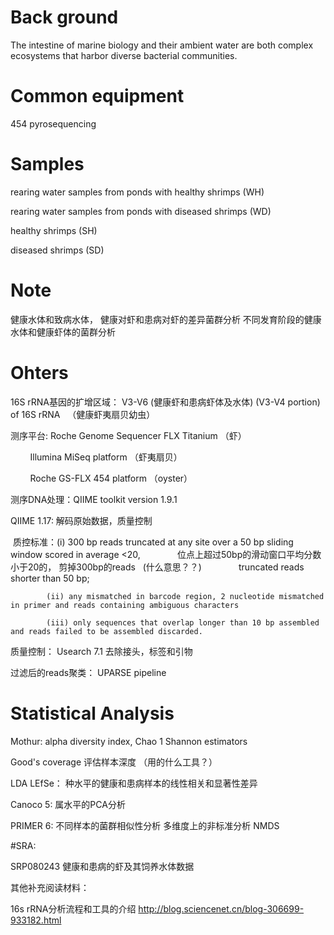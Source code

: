 # Back ground 
The intestine of marine biology and their ambient water are both complex ecosystems that harbor diverse bacterial communities.

# Common equipment
454 pyrosequencing 

# Samples
rearing water samples from ponds with healthy shrimps (WH)

rearing water samples from ponds with diseased shrimps (WD)

healthy shrimps (SH)

diseased shrimps (SD)

# Note
健康水体和致病水体， 健康对虾和患病对虾的差异菌群分析
不同发育阶段的健康水体和健康虾体的菌群分析

# Ohters
16S rRNA基因的扩增区域： V3-V6 (健康虾和患病虾体及水体)
(V3-V4 portion) of 16S rRNA   （健康虾夷扇贝幼虫）

测序平台: Roche Genome Sequencer FLX Titanium （虾）

         Illumina MiSeq platform （虾夷扇贝）
         
         Roche GS-FLX 454 platform （oyster）

测序DNA处理：QIIME toolkit version 1.9.1 

QIIME 1.17: 解码原始数据，质量控制

  质控标准：(i) 300 bp reads truncated at any site over a 50 bp sliding window scored in average <20, 
               位点上超过50bp的滑动窗口平均分数小于20的， 剪掉300bp的reads   (什么意思？？)
               truncated reads shorter than 50 bp;
               
            (ii) any mismatched in barcode region, 2 nucleotide mismatched in primer and reads containing ambiguous characters 
            
            (iii) only sequences that overlap longer than 10 bp assembled and reads failed to be assembled discarded. 



质量控制： Usearch 7.1 去除接头，标签和引物

过滤后的reads聚类： UPARSE pipeline

# Statistical Analysis 
Mothur: alpha diversity index, Chao 1    Shannon estimators 

Good's coverage 评估样本深度 （用的什么工具？）

LDA LEfSe： 种水平的健康和患病样本的线性相关和显著性差异 

Canoco 5: 属水平的PCA分析

PRIMER 6: 不同样本的菌群相似性分析 多维度上的非标准分析 NMDS


#SRA: 

SRP080243 健康和患病的虾及其饲养水体数据


其他补充阅读材料：

16s rRNA分析流程和工具的介绍
http://blog.sciencenet.cn/blog-306699-933182.html











